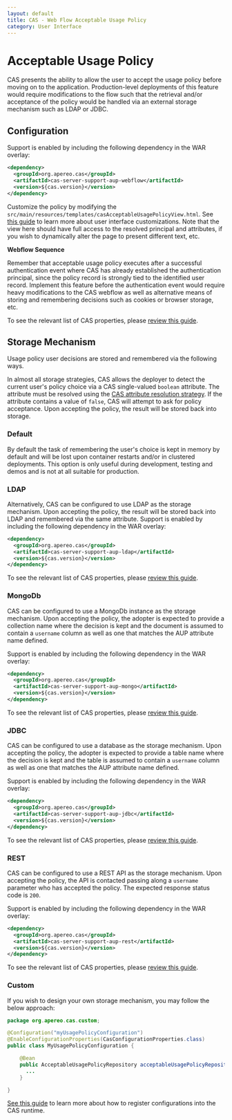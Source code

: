 ```yaml
---
layout: default
title: CAS - Web Flow Acceptable Usage Policy
category: User Interface
---
```


# Acceptable Usage Policy

CAS presents the ability to allow the user to accept the usage policy before moving on to the application.
Production-level deployments of this feature would require modifications to the flow such that the retrieval
and/or acceptance of the policy would be handled via an external storage mechanism such as LDAP or JDBC.

## Configuration

Support is enabled by including the following dependency in the WAR overlay:

```xml
<dependency>
  <groupId>org.apereo.cas</groupId>
  <artifactId>cas-server-support-aup-webflow</artifactId>
  <version>${cas.version}</version>
</dependency>
```

Customize the policy by modifying the `src/main/resources/templates/casAcceptableUsagePolicyView.html`. See [this guide](User-Interface-Customization.html)
to learn more about user interface customizations. Note that the view here should have full access to the resolved principal and attributes,
if you wish to dynamically alter the page to present different text, etc.

<div class="alert alert-info"><strong>Webflow Sequence</strong><p>Remember that acceptable usage policy executes
after a successful authentication event where CAS has already established the authentication principal, since the 
policy record is strongly tied to the identified user record. Implement this feature before the authentication event
would require heavy modifications to the CAS webflow as well as alternative means of storing and remembering decisions
such as cookies or browser storage, etc.</p></div>

To see the relevant list of CAS properties, please [review this guide](Configuration-Properties.html#acceptable-usage-policy).

## Storage Mechanism

Usage policy user decisions are stored and remembered via the following ways. 

In almost all storage strategies, CAS allows the deployer
to detect the current user's policy choice via a CAS single-valued `boolean` attribute.
The attribute must be resolved using
the [CAS attribute resolution strategy](../integration/Attribute-Resolution.html).
If the attribute contains a value of `false`, CAS will attempt to
ask for policy acceptance. Upon accepting the policy, the result will be stored back into storage.

### Default

By default the task of remembering the user's choice is kept in memory by default and will be lost upon
container restarts and/or in clustered deployments. This option is only useful during development, testing
and demos and is not at all suitable for production.

### LDAP

Alternatively, CAS can be configured to use LDAP as the storage mechanism. Upon accepting the policy, the result will be stored back into LDAP and
remembered via the same attribute. Support is enabled by including the following dependency in the WAR overlay:

```xml
<dependency>
  <groupId>org.apereo.cas</groupId>
  <artifactId>cas-server-support-aup-ldap</artifactId>
  <version>${cas.version}</version>
</dependency>
```

To see the relevant list of CAS properties, please [review this guide](Configuration-Properties.html#ldap-1).

### MongoDb

CAS can be configured to use a MongoDb instance as the storage mechanism. Upon accepting the policy, the adopter is expected to provide a collection name where the 
decision is kept and the document is assumed to contain a `username` column as well as one that matches the AUP attribute name defined.

Support is enabled by including the following dependency in the WAR overlay:

```xml
<dependency>
  <groupId>org.apereo.cas</groupId>
  <artifactId>cas-server-support-aup-mongo</artifactId>
  <version>${cas.version}</version>
</dependency>
```

To see the relevant list of CAS properties, please [review this guide](Configuration-Properties.html#acceptable-usage-policy).

### JDBC

CAS can be configured to use a database as the storage mechanism. Upon accepting the policy, the adopter is expected to provide a table name where the 
decision is kept and the table is assumed to contain a `username` column as well as one that matches the AUP attribute name defined.

Support is enabled by including the following dependency in the WAR overlay:

```xml
<dependency>
  <groupId>org.apereo.cas</groupId>
  <artifactId>cas-server-support-aup-jdbc</artifactId>
  <version>${cas.version}</version>
</dependency>
```

To see the relevant list of CAS properties, please [review this guide](Configuration-Properties.html#acceptable-usage-policy).

### REST

CAS can be configured to use a REST API as the storage mechanism. Upon accepting the policy, the API is contacted passing along a `username` parameter
who has accepted the policy. The expected response status code is `200`.

Support is enabled by including the following dependency in the WAR overlay:

```xml
<dependency>
  <groupId>org.apereo.cas</groupId>
  <artifactId>cas-server-support-aup-rest</artifactId>
  <version>${cas.version}</version>
</dependency>
```

To see the relevant list of CAS properties, please [review this guide](Configuration-Properties.html#acceptable-usage-policy).

### Custom

If you wish to design your own storage mechanism, you may follow the below approach:

```java
package org.apereo.cas.custom;

@Configuration("myUsagePolicyConfiguration")
@EnableConfigurationProperties(CasConfigurationProperties.class)
public class MyUsagePolicyConfiguration {

    @Bean
    public AcceptableUsagePolicyRepository acceptableUsagePolicyRepository() {
      ...
    }

}
```

[See this guide](Configuration-Management-Extensions.html) to learn more about how to register configurations into the CAS runtime.
